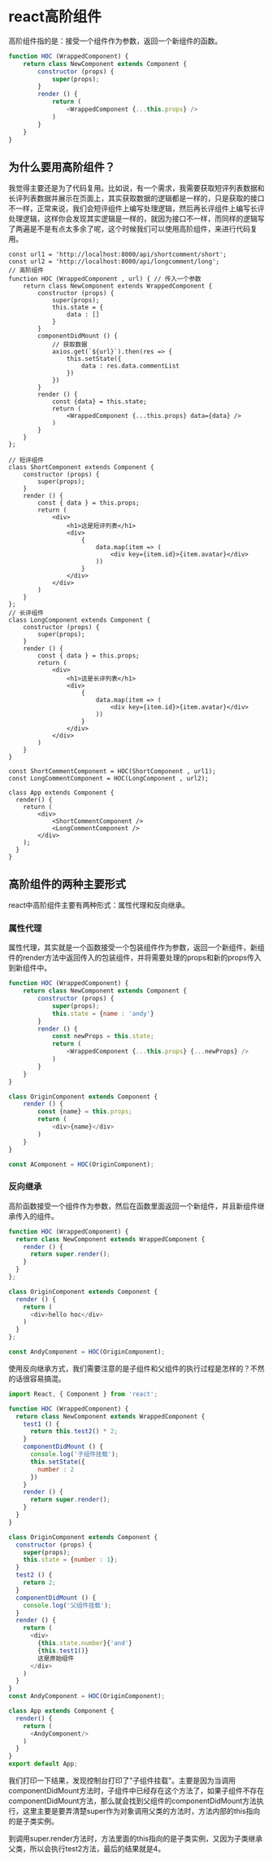 # react高阶组件
高阶组件指的是：接受一个组件作为参数，返回一个新组件的函数。
```javascript
function HOC (WrappedComponent) {
    return class NewComponent extends Component {
        constructor (props) {
            super(props);
        }
        render () {
            return (
                <WrappedComponent {...this.props} />
            )
        }
    }
}
```

## 为什么要用高阶组件？
我觉得主要还是为了代码复用。比如说，有一个需求，我需要获取短评列表数据和长评列表数据并展示在页面上，其实获取数据的逻辑都是一样的，只是获取的接口不一样，正常来说，我们会短评组件上编写处理逻辑，然后再长评组件上编写长评处理逻辑，这样你会发现其实逻辑是一样的，就因为接口不一样，而同样的逻辑写了两遍是不是有点太多余了呢，这个时候我们可以使用高阶组件，来进行代码复用。

```
const url1 = 'http://localhost:8000/api/shortcomment/short';
const url2 = 'http://localhost:8000/api/longcomment/long';
// 高阶组件
function HOC (WrappedComponent , url) { // 传入一个参数
    return class NewComponent extends WrappedComponent {
        constructor (props) {
            super(props);
            this.state = {
                data : []
            }
        }
        componentDidMount () {
            // 获取数据
            axios.get(`${url}`).then(res => {
                this.setState({
                    data : res.data.commentList
                })
            })
        }
        render () {
            const {data} = this.state;
            return (
                <WrappedComponent {...this.props} data={data} />
            )
        }
    }
};

// 短评组件
class ShortComponent extends Component {
    constructor (props) {
        super(props);
    }
    render () {
        const { data } = this.props;
        return (
            <div>
                <h1>这是短评列表</h1>
                <div>
                    {
                        data.map(item => (
                            <div key={item.id}>{item.avatar}</div>
                        ))
                    }
                </div>
            </div>
        )
    }
};
// 长评组件
class LongComponent extends Component {
    constructor (props) {
        super(props);
    }
    render () {
        const { data } = this.props;
        return (
            <div>
                <h1>这是长评列表</h1>
                <div>
                    {
                        data.map(item => (
                            <div key={item.id}>{item.avatar}</div>
                        ))
                    }
                </div>
            </div>
        )
    }
}

const ShortCommentComponent = HOC(ShortComponent , url1);
const LongCommentComponent = HOC(LongComponent , url2);

class App extends Component {
  render() {
    return (
        <div>
            <ShortCommentComponent />
            <LongCommentComponent />
        </div>
    );
  }
}
```
## 高阶组件的两种主要形式
react中高阶组件主要有两种形式：属性代理和反向继承。

### 属性代理
属性代理，其实就是一个函数接受一个包装组件作为参数，返回一个新组件，新组件的render方法中返回传入的包装组件，并将需要处理的props和新的props传入到新组件中。
```javascript
function HOC (WrappedComponent) {
    return class NewComponent extends Component {
        constructor (props) {
            super(props);
            this.state = {name : 'andy'}
        }
        render () {
            const newProps = this.state;
            return (
                <WrappedComponent {...this.props} {...newProps} />
            )
        }
    } 
}

class OriginComponent extends Component {
    render () {
        const {name} = this.props;
        return (
            <div>{name}</div>
        )
    }
}

const AComponent = HOC(OriginComponent);
```
### 反向继承
高阶函数接受一个组件作为参数，然后在函数里面返回一个新组件，并且新组件继承传入的组件。

```javascript
function HOC (WrappedComponent) {
  return class NewComponent extends WrappedComponent {
    render () {
      return super.render();
    }
  }
};

class OriginComponent extends Component {
  render () {
    return (
      <div>hello hoc</div>
    )
  }
};

const AndyComponent = HOC(OriginComponent);
```
使用反向继承方式，我们需要注意的是子组件和父组件的执行过程是怎样的？不然的话很容易搞混。

```javascript
import React, { Component } from 'react';

function HOC (WrappedComponent) {
  return class NewComponent extends WrappedComponent {
    test1 () {
      return this.test2() * 2;
    }
    componentDidMount () {
      console.log('子组件挂载');
      this.setState({
        number : 2
      })
    }
    render () {
      return super.render();
    }
  }
}

class OriginComponent extends Component {
  constructor (props) {
    super(props);
    this.state = {number : 1};
  }
  test2 () {
    return 2;
  }
  componentDidMount () {
    console.log('父组件挂载');
  }
  render () {
    return (
      <div>
        {this.state.number}{'and'}
        {this.test1()}
        这是原始组件
      </div>
    )
  }
}
const AndyComponent = HOC(OriginComponent);

class App extends Component {
  render() {
    return (
      <AndyComponent/>
    )
  }
}
export default App;
```
我们打印一下结果，发现控制台打印了"子组件挂载"。主要是因为当调用componentDidMount方法时，子组件中已经存在这个方法了，如果子组件不存在componentDidMount方法，那么就会找到父组件的componentDidMount方法执行，这里主要是要弄清楚super作为对象调用父类的方法时，方法内部的this指向的是子类实例。

到调用super.render方法时，方法里面的this指向的是子类实例，又因为子类继承父类，所以会执行test2方法，最后的结果就是4。